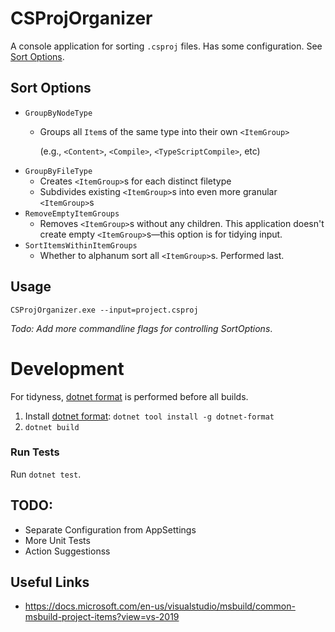 # CSProjOrganizer

A console application for sorting `.csproj` files.
Has some configuration. See [Sort Options](#sort-options).

<h2 id="sort-options">Sort Options</h2>

- `GroupByNodeType`
    -  Groups all `Item`s of the same type into their own `<ItemGroup>`

        (e.g., `<Content>`, `<Compile>`, `<TypeScriptCompile>`, etc)
-  `GroupByFileType`
    - Creates `<ItemGroup>`s for each distinct filetype
    - Subdivides existing `<ItemGroup>`s into even more granular `<ItemGroup>`s
- `RemoveEmptyItemGroups`
    - Removes `<ItemGroup>`s without any children. This application doesn't create empty `<ItemGroup>`s―this option is for tidying input.
- `SortItemsWithinItemGroups`
    - Whether to alphanum sort all `<ItemGroup>`s. Performed last.


## Usage

```
CSProjOrganizer.exe --input=project.csproj
```

_Todo: Add more commandline flags for controlling SortOptions_.

# Development

For tidyness, [dotnet format](https://github.com/dotnet/format) is performed before all builds.
1. Install [dotnet format](https://github.com/dotnet/format#how-to-install): `dotnet tool install -g dotnet-format
`
2. `dotnet build`

### Run Tests
Run `dotnet test`.

## TODO:
- Separate Configuration from AppSettings
- More Unit Tests
- Action Suggestionss

## Useful Links
- https://docs.microsoft.com/en-us/visualstudio/msbuild/common-msbuild-project-items?view=vs-2019